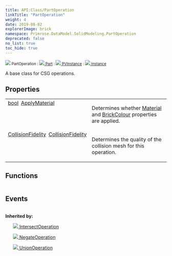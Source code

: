 ```yaml
---
title: API:Class/PartOperation
linkTitle: "PartOperation"
weight: 4
date: 2019-08-02
explorerImage: brick
namespace: Primrose.DataModel.SolidModeling.PartOperation
deprecated: false
no_list: true
toc_hide: true
---
```

<small class="inheritance">
<span class="" href="/docs/api-reference/Class/PartOperation"><img src="/icons/silk/brick.png"/>&nbsp;PartOperation</span>&nbsp;:&nbsp;<a class="" href="/docs/api-reference/Class/Part"><img src="/icons/silk/brick.png"/>&nbsp;Part</a>&nbsp;:&nbsp;<a class="" href="/docs/api-reference/Class/PVInstance"><img src="/icons/silk/default.png"/>&nbsp;PVInstance</a>&nbsp;:&nbsp;<a class="" href="/docs/api-reference/Class/Instance"><img src="/icons/silk/default.png"/>&nbsp;Instance</a></small>
<p class="summary">

A base class for CSG operations.

</p>
 
## Properties
 
<table class="studiohide">
<tbody>
<tr class="function-row ">
<td style="vertical-align:top;white-space:normal;">
<div>
<a class="type" href="/docs/api-reference/System/Primitives#boolean">bool</a><span class="method-body" style="text-indent: -2em; padding-left: 0.5em"><a class="name" href="ApplyMaterial">ApplyMaterial</a></span></td>
<td style="vertical-align:top;white-space:normal;">
<p>
Determines whether <a href="/docs/api-reference/Class/Part/Material" >Material</a> and <a href="/docs/api-reference/Class/Part/BrickColour" >BrickColour</a> properties are applied.
</p></td>
</tr>

<tr class="function-row ">
<td style="vertical-align:top;white-space:normal;">
<div>
<a class="type" href="/docs/api-reference/Enum/CollisionFidelity">CollisionFidelity</a><span class="method-body" style="text-indent: -2em; padding-left: 0.5em"><a class="name" href="CollisionFidelity">CollisionFidelity</a></span></td>
<td style="vertical-align:top;white-space:normal;">
<p>
Determines the quality of the collision mesh for this operation.
</p></td>
</tr>

</tbody>
</table>
 
## Functions
 
<table class="studiohide">
<tbody>
</tbody>
</table>
 
## Events
 
<table class="studiohide">
<tbody>
</tbody>
</table>
<b>
Inherited by:</b>
<div class="inheritors">
<ul class="root">
<a class="" href="/docs/api-reference/Class/IntersectOperation"><img src="/icons/silk/brick.png"/>&nbsp;IntersectOperation</a>
<ul class="nested">
</ul>
<a class="" href="/docs/api-reference/Class/NegateOperation"><img src="/icons/silk/negate.png"/>&nbsp;NegateOperation</a>
<ul class="nested">
</ul>
<a class="" href="/docs/api-reference/Class/UnionOperation"><img src="/icons/silk/union.png"/>&nbsp;UnionOperation</a>
<ul class="nested">
</ul>
</ul>
</div>
